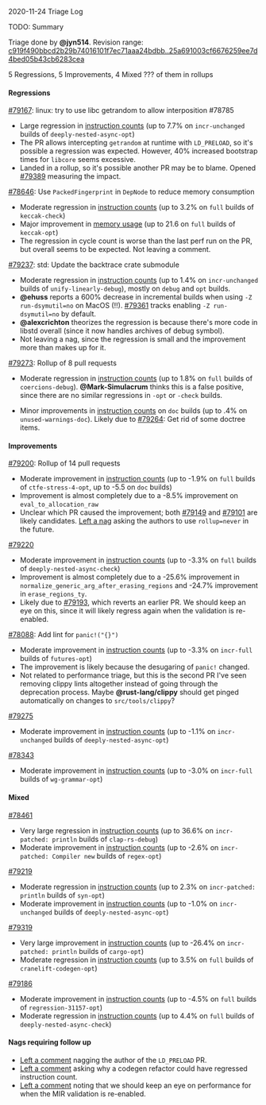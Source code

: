 2020-11-24 Triage Log

TODO: Summary

Triage done by **@jyn514**.
Revision range: [c919f490bbcd2b29b74016101f7ec71aaa24bdbb..25a691003cf6676259ee7d4bed05b43cb6283cea](https://perf.rust-lang.org/?start=c919f490bbcd2b29b74016101f7ec71aaa24bdbb&end=25a691003cf6676259ee7d4bed05b43cb6283cea&absolute=false&stat=instructions%3Au)

5 Regressions, 5 Improvements, 4 Mixed
??? of them in rollups

#### Regressions

[#79167](https://github.com/rust-lang/rust/issues/79167): linux: try to use libc getrandom to allow interposition #78785
- Large regression in [instruction counts](https://perf.rust-lang.org/compare.html?start=7d747db0d5dd8f08f2efb073e2e77a34553465a7&end=8d2d0014922e9f541694bfe87642749239990e0e&stat=instructions:u) (up to 7.7% on `incr-unchanged` builds of `deeply-nested-async-opt`)
- The PR allows intercepting `getrandom` at runtime with `LD_PRELOAD`, so it's possible a regression was expected. However, 40% increased bootstrap times for `libcore` seems excessive.
- Landed in a rollup, so it's possible another PR may be to blame. Opened [#79389](https://github.com/rust-lang/rust/pull/79389) measuring the impact.

[#78646](https://github.com/rust-lang/rust/issues/78646): Use `PackedFingerprint` in `DepNode` to reduce memory consumption
- Moderate regression in [instruction counts](https://perf.rust-lang.org/compare.html?start=172acf8f61018df3719e42e633ffd62ebecaa1e7&end=ae6aa22cf26fede2177abe4ff974030058885b7a&stat=instructions:u) (up to 3.2% on `full` builds of `keccak-check`)
- Major improvement in [memory usage](https://perf.rust-lang.org/compare.html?start=172acf8f61018df3719e42e633ffd62ebecaa1e7&end=ae6aa22cf26fede2177abe4ff974030058885b7a&stat=max-rss) (up to 21.6 on `full` builds of `keccak-opt`)
- The regression in cycle count is worse than the last perf run on the PR, but overall seems to be expected. Not leaving a comment.

[#79237](https://github.com/rust-lang/rust/issues/79237): std: Update the backtrace crate submodule
- Moderate regression in [instruction counts](https://perf.rust-lang.org/compare.html?start=d806d656578c2d6b34cf96809862e8cffb293a68&end=3adedb8f4c5bb71e9e8a21a047cf8ed121ce0e75&stat=instructions:u) (up to 1.4% on `incr-unchanged` builds of `unify-linearly-debug`), mostly on `debug` and `opt` builds.
- **@ehuss** reports a 600% decrease in incremental builds when using `-Z run-dsymutil=no` on MacOS (!!). [#79361](https://github.com/rust-lang/rust/issues/79361) tracks enabling `-Z run-dsymutil=no` by default.
- **@alexcrichton** theorizes the regression is because there's more code in libstd overall (since it now handles archives of debug symbol).
- Not leaving a nag, since the regression is small and the improvement more than makes up for it.

[#79273](https://github.com/rust-lang/rust/issues/79273): Rollup of 8 pull requests
- Moderate regression in [instruction counts](https://perf.rust-lang.org/compare.html?start=3adedb8f4c5bb71e9e8a21a047cf8ed121ce0e75&end=da384694807172f0ca40eca2e49a11688aba6e93&stat=instructions:u) (up to 1.8% on `full` builds of `coercions-debug`). **@Mark-Simulacrum** thinks this is a false positive, since there are no similar regressions in `-opt` or `-check` builds.
<!--Most regressions are in LLVM/codegen, so likely due to [#79067](https://github.com/rust-lang/rust/pull/79067/): Refactor the abi handling code a bit.-->
- Minor improvements in [instruction counts](https://perf.rust-lang.org/compare.html?start=3adedb8f4c5bb71e9e8a21a047cf8ed121ce0e75&end=da384694807172f0ca40eca2e49a11688aba6e93&stat=instructions:u) on `doc` builds (up to .4% on `unused-warnings-doc`). Likely due to [#79264](https://github.com/rust-lang/rust/pull/79264): Get rid of some doctree items.

#### Improvements

[#79200](https://github.com/rust-lang/rust/issues/79200): Rollup of 14 pull requests
- Moderate improvement in [instruction counts](https://perf.rust-lang.org/compare.html?start=3d3c8c5e0d534cdd794f1b3359089eba031d492c&end=fe982319aa0aa5bbfc2795791a753832292bd2ba&stat=instructions:u) (up to -1.9% on `full` builds of `ctfe-stress-4-opt`, up to -5.5 on `doc` builds)
- Improvement is almost completely due to a -8.5% improvement on `eval_to_allocation_raw`
- Unclear which PR caused the improvement; both [#79149](https://github.com/rust-lang/rust/pull/79149) and [#79101](https://github.com/rust-lang/rust/pull/79101) are likely candidates. [Left a nag](https://github.com/rust-lang/rust/pull/79200#issuecomment-733237927) asking the authors to use `rollup=never` in the future.

[#79220](https://github.com/rust-lang/rust/issues/79220)
- Moderate improvement in [instruction counts](https://perf.rust-lang.org/compare.html?start=09c9c9f7da72b774cc445c0f56fc0b9792a49647&end=4ec27e4b79891b0ebc2ad71a3c4ac94f67d93f93&stat=instructions:u) (up to -3.3% on `full` builds of `deeply-nested-async-check`)
- Improvement is almost completely due to a -25.6% improvement in `normalize_generic_arg_after_erasing_regions` and -24.7% improvement in `erase_regions_ty`.
- Likely due to [#79193](https://github.com/rust-lang/rust/pull/79193), which reverts an earlier PR. We should keep an eye on this, since it will likely regress again when the validation is re-enabled.

[#78088](https://github.com/rust-lang/rust/issues/78088): Add lint for `panic!("{}")`
- Moderate improvement in [instruction counts](https://perf.rust-lang.org/compare.html?start=4ec27e4b79891b0ebc2ad71a3c4ac94f67d93f93&end=74285eb3a83eac639f9c54ba8c4ccf9879b3b00a&stat=instructions:u) (up to -3.3% on `incr-full` builds of `futures-opt`)
- The improvement is likely because the desugaring of `panic!` changed.
- Not related to performance triage, but this is the second PR I've seen removing clippy lints altogether instead of going through the deprecation process. Maybe **@rust-lang/clippy** should get pinged automatically on changes to `src/tools/clippy`?

<!-- automated reports start here -->

[#79275](https://github.com/rust-lang/rust/issues/79275)
- Moderate improvement in [instruction counts](https://perf.rust-lang.org/compare.html?start=8ca930aa262c04a898cf64155e40a6de3ec9ba9e&end=20328b532336017213ccb4095740955d81060ebc&stat=instructions:u) (up to -1.1% on `incr-unchanged` builds of `deeply-nested-async-opt`)

[#78343](https://github.com/rust-lang/rust/issues/78343)
- Moderate improvement in [instruction counts](https://perf.rust-lang.org/compare.html?start=d9a105fdd46c926ae606777a46dd90e5b838f92f&end=f32a0cce2fd5aaf5f361192af59cf1f2afa5f0ac&stat=instructions:u) (up to -3.0% on `incr-full` builds of `wg-grammar-opt`)

#### Mixed

[#78461](https://github.com/rust-lang/rust/issues/78461)
- Very large regression in [instruction counts](https://perf.rust-lang.org/compare.html?start=da384694807172f0ca40eca2e49a11688aba6e93&end=a1a13b2bc4fa6370b9501135d97c5fe0bc401894&stat=instructions:u) (up to 36.6% on `incr-patched: println` builds of `clap-rs-debug`)
- Moderate improvement in [instruction counts](https://perf.rust-lang.org/compare.html?start=da384694807172f0ca40eca2e49a11688aba6e93&end=a1a13b2bc4fa6370b9501135d97c5fe0bc401894&stat=instructions:u) (up to -2.6% on `incr-patched: Compiler new` builds of `regex-opt`)

[#79219](https://github.com/rust-lang/rust/issues/79219)
- Moderate regression in [instruction counts](https://perf.rust-lang.org/compare.html?start=c643dd2ec8fed2852f5eee8f776d657293a6a8f2&end=a0d664bae6ca79c54cc054aa2403198e105190a2&stat=instructions:u) (up to 2.3% on `incr-patched: println` builds of `syn-opt`)
- Moderate improvement in [instruction counts](https://perf.rust-lang.org/compare.html?start=c643dd2ec8fed2852f5eee8f776d657293a6a8f2&end=a0d664bae6ca79c54cc054aa2403198e105190a2&stat=instructions:u) (up to -1.0% on `incr-unchanged` builds of `deeply-nested-async-opt`)

[#79319](https://github.com/rust-lang/rust/issues/79319)
- Very large improvement in [instruction counts](https://perf.rust-lang.org/compare.html?start=a0d664bae6ca79c54cc054aa2403198e105190a2&end=32da90b431919eedb3e281a91caea063ba4edb77&stat=instructions:u) (up to -26.4% on `incr-patched: println` builds of `cargo-opt`)
- Moderate regression in [instruction counts](https://perf.rust-lang.org/compare.html?start=a0d664bae6ca79c54cc054aa2403198e105190a2&end=32da90b431919eedb3e281a91caea063ba4edb77&stat=instructions:u) (up to 3.5% on `full` builds of `cranelift-codegen-opt`)

[#79186](https://github.com/rust-lang/rust/issues/79186)
- Moderate improvement in [instruction counts](https://perf.rust-lang.org/compare.html?start=068320b39e3e4839d832b3aa71fa910ba170673b&end=40cf72108edb9b8633a9d284b238988309204494&stat=instructions:u) (up to -4.5% on `full` builds of `regression-31157-opt`)
- Moderate regression in [instruction counts](https://perf.rust-lang.org/compare.html?start=068320b39e3e4839d832b3aa71fa910ba170673b&end=40cf72108edb9b8633a9d284b238988309204494&stat=instructions:u) (up to 4.4% on `full` builds of `deeply-nested-async-check`)

#### Nags requiring follow up

- [Left a comment](https://github.com/rust-lang/rust/pull/79167#issuecomment-733207145) nagging the author of the `LD_PRELOAD` PR.
- [Left a comment](https://github.com/rust-lang/rust/pull/79273#issuecomment-733224830) asking why a codegen refactor could have regressed instruction count.
- [Left a comment](https://github.com/rust-lang/rust/pull/79220#issuecomment-733248754) noting that we should keep an eye on performance for when the MIR validation is re-enabled.
